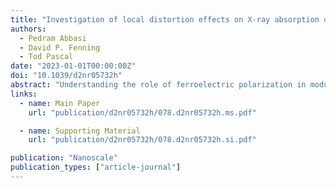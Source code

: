 ```yaml
---
title: "Investigation of local distortion effects on X-ray absorption of ferroelectric perovskites from first principles simulations"
authors:
  - Pedram Abbasi
  - David P. Fenning
  - Tod Pascal
date: "2023-01-01T00:00:00Z"
doi: "10.1039/d2nr05732h"
abstract: "Understanding the role of ferroelectric polarization in modulating the electronic and structural properties of crystals is critical for advancing these materials for overcoming various technological and scientific challenges. However, due to difficulties in performing experimental methods with the required resolution, or in interpreting the results of methods therein, the nanoscale morphology and response of these surfaces to external electric fields has not been properly elaborated. In this work we investigate the effect of ferroelectric polarization and local distortions in a BaTiO3 perovskite, using two widely used computational approaches which treat the many-body nature of X-ray excitations using different philosophies, namely the many-body, delta-self-consistent-field determinant (mb-ΔSCF) and the Bethe–Salpeter equation (BSE) approaches. We show that in agreement with our experiments, both approaches consistently predict higher excitations of the main peak in the O–K edge for the surface with upward polarization. However, the mb-ΔSCF approach mostly fails to capture the L2,3 separations at the Ti–L edge, due to the absence of spin–orbit coupling in Kohn–Sham density functional theory (KS-DFT) at the generalized gradient approximation level. On the other hand, and most promising, we show that application of the GW/BSE approach successfully reproduces the experimental XAS, both the relative peak intensities as well as the L2,3 separations at the Ti–L edges upon ferroelectric switching. Thus simulated XAS is shown to be a powerful method for capturing the nanoscale structure of complex materials, and we underscore the need for many-body perturbation approaches, with explicit consideration of core-hole and multiplet effects, for capturing the essential physics in these systems."
links:
  - name: Main Paper
    url: "publication/d2nr05732h/078.d2nr05732h.ms.pdf"

  - name: Supporting Material
    url: "publication/d2nr05732h/078.d2nr05732h.si.pdf"

publication: "Nanoscale"
publication_types: ["article-journal"]
---
```

